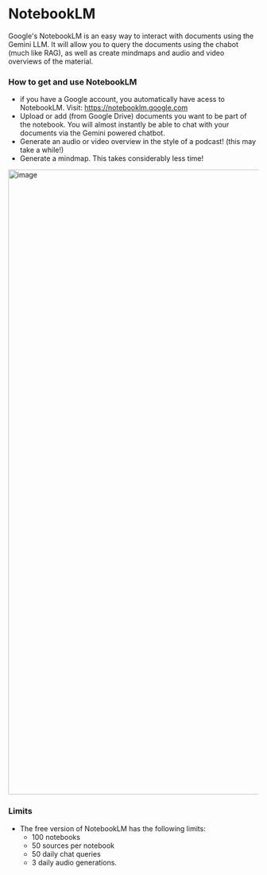 # NotebookLM

Google's NotebookLM is an easy way to interact with documents using the Gemini LLM. It will allow you to query the documents using the chabot 
(much like RAG), as well as create mindmaps and audio and video overviews of the material. 

### How to get and use NotebookLM
- if you have a Google account, you automatically have acess to NotebookLM. Visit: https://notebooklm.google.com
- Upload or add (from Google Drive) documents you want to be part of the notebook. You will almost instantly be able to chat with your documents via the Gemini powered chatbot.
- Generate an audio or video overview in the style of a podcast! (this may take a while!)
- Generate a mindmap. This takes considerably less time!

<img width="2144" height="1256" alt="image" src="https://github.com/user-attachments/assets/bb3e9c19-766f-4504-8ad3-42c8514e0f87" />

### Limits
- The free version of NotebookLM has the following limits:
  * 100 notebooks
  * 50 sources per notebook
  * 50 daily chat queries
  * 3 daily audio generations. 

